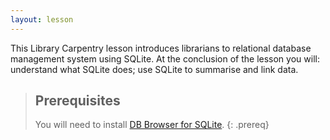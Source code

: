 ```yaml
---
layout: lesson
---
```

This Library Carpentry lesson introduces librarians to relational database management system using SQLite. At the conclusion of the lesson you will: understand what SQLite does; use SQLite to summarise and link data.

> ## Prerequisites
>
> You will need to install [DB Browser for SQLite](http://sqlitebrowser.org).
{: .prereq}

